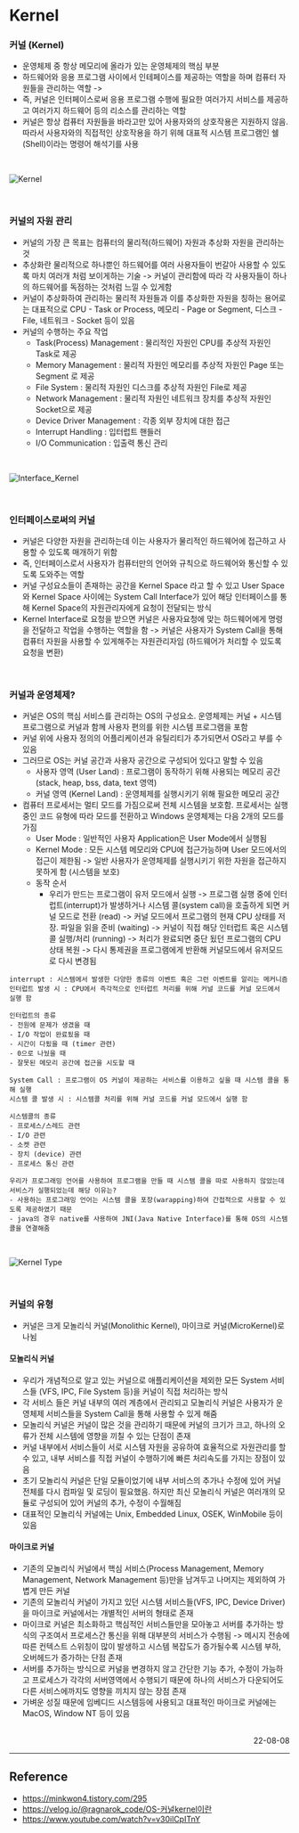 # Kernel

### 커널 (Kernel)
- 운영체제 중 항상 메모리에 올라가 있는 운영체제의 핵심 부분
- 하드웨어와 응용 프로그램 사이에서 인테페이스를 제공하는 역할을 하며 컴퓨터 자원들을 관리하는 역할 -> 
- 즉, 커널은 인터페이스로써 응용 프로그램 수행에 필요한 여러가지 서비스를 제공하고 여러가지 하드웨어 등의 리소스를 관리하는 역할
- 커널은 항상 컴퓨터 자원들을 바라고만 있어 사용자와의 상호작용은 지원하지 않음. 따라서 사용자와의 직접적인 상호작용을 하기 위헤 대표적 시스템 프로그램인 쉘(Shell)이라는 명령어 해석기를 사용

<br>

![Kernel](./img/Kernel.png)

<br>

### 커널의 자원 관리
- 커널의 가장 큰 목표는 컴퓨터의 물리적(하드웨어) 자원과 추상화 자원을 관리하는 것
- 추상화란 물리적으로 하나뿐인 하드웨어를 여러 사용자들이 번갈아 사용할 수 있도록 마치 여러개 처럼 보이게하는 기술 -> 커널이 관리함에 따라 각 사용자들이 하나의 하드웨어를 독점하는 것처럼 느낄 수 있게함
- 커널이 추상화하여 관리하는 물리적 자원들과 이를 추상화한 자원을 칭하는 용어로는 대표적으로 CPU - Task or Process, 메모리 - Page or Segment, 디스크 - File, 네트워크 - Socket 등이 있음
- 커널의 수행하는 주요 작업
    - Task(Process) Management : 물리적인 자원인 CPU를 추상적 자원인 Task로 제공
    - Memory Management : 물리적 자원인 메모리를 추상적 자원인 Page 또는 Segment 로 제공
    - File System : 물리적 자원인 디스크를 추상적 자원인 File로 제공
    - Network Management : 물리적 자원인 네트워크 장치를 추상적 자원인 Socket으로 제공
    - Device Driver Management : 각종 외부 장치에 대한 접근
    - Interrupt Handling : 입터럽트 핸들러
    - I/O Communication : 입출력 통신 관리

<br>

![Interface_Kernel](./img/Kernel_interface.png)

</br>

### 인터페이스로써의 커널
- 커널은 다양한 자원을 관리하는데 이는 사용자가 물리적인 하드웨어에 접근하고 사용할 수 있도록 매개하기 위함
- 즉, 인터페이스로서 사용자가 컴퓨터만의 언어와 규칙으로 하드웨어와 통신할 수 있도록 도와주는 역할
- 커널 구성요소들이 존재하는 공간을 Kernel Space 라고 할 수 있고 User Space와 Kernel Space 사이에는 System Call Interface가 있어 해당 인터페이스를 통해 Kernel Space의 자원관리자에게 요청이 전달되는 방식
- Kernel Interface로 요청을 받으면 커널은 사용자요청에 맞는 하드웨어에게 명령을 전달하고 작업을 수행하는 역할을 함 -> 커널은 사용자가 System Call을 통해 컴퓨터 자원을 사용할 수 있게해주는 자원관리자임 (하드웨어가 처리할 수 있도록 요청을 변환)

<br>

### 커널과 운영체제?
- 커널은 OS의 핵심 서비스를 관리하는 OS의 구성요소. 운영체제는 커널 + 시스템 프로그램으로 커널과 함께 사용자 편의를 위한 시스템 프로그램을 포함
- 커널 위에 사용자 정의의 어플리케이션과 유틸리티가 추가되면서 OS라고 부를 수 있음
- 그러므로 OS는 커널 공간과 사용자 공간으로 구성되어 있다고 말할 수 있음
    - 사용자 영역 (User Land) : 프로그램이 동작하기 위해 사용되는 메모리 공간 (stack, heap, bss, data, text 영역)
    - 커널 영역 (Kernel Land) : 운영체제를 실행시키기 위해 필요한 메모리 공간
- 컴퓨터 프로세서는 멀티 모드를 가짐으로써 전체 시스템을 보호함. 프로세서는 실행중인 코드 유형에 따라 모드를 전환하고 Windows 운영체제는 다음 2개의 모드를 가짐
    - User Mode : 일반적인 사용자 Application은 User Mode에서 실행됨
    - Kernel Mode : 모든 시스템 메모리와 CPU에 접근가능하며 User 모드에서의 접근이 제한됨 -> 일반 사용자가 운영체제를 실행시키기 위한 자원을 접근하지 못하게 함 (시스템을 보호)
    - 동작 순서
        - 우리가 만드는 프로그램이 유저 모드에서 실행 -> 프로그램 실행 중에 인터럽트(interrupt)가 발생하거나 시스템 콜(system call)을 호출하게 되면 커널 모드로 전환 (read) -> 커널 모드에서 프로그램의 현재 CPU 상태를 저장. 파일을 읽을 준비 (waiting) -> 커널이 직접 해당 인터럽트 혹은 시스템 콜 실행/처리 (running) -> 처리가 완료되면 중단 됬던 프로그램의 CPU 상태 복원 -> 다시 통제권을 프로그램에게 반환해 커널모드에서 유저모드로 다시 변경됨

```
interrupt : 시스템에서 발생한 다양한 종류의 이벤트 혹은 그런 이벤트를 알리는 메커니즘
인터럽트 발생 시 : CPU에서 즉각적으로 인터럽트 처리를 위해 커널 코드를 커널 모드에서 실행 함

인터럽트의 종류
- 전원에 문제가 생겼을 때
- I/O 작업이 완료됬을 때
- 시간이 다됬을 때 (timer 관련)
- 0으로 나눴을 때
- 잘못된 메모리 공간에 접근을 시도할 때

System Call : 프로그램이 OS 커널이 제공하는 서비스를 이용하고 싶을 때 시스템 콜을 통해 실행
시스템 콜 발생 시 : 시스템콜 처리를 위해 커널 코드를 커널 모드에서 실행 함

시스템콜의 종류
- 프로세스/스레드 관련 
- I/O 관련 
- 소켓 관련 
- 장치 (device) 관련 
- 프로세스 통신 관련 

우리가 프로그래밍 언어를 사용하여 프로그램을 만들 때 시스템 콜을 따로 사용하지 않았는데 서비스가 실행되었는데 해당 이유는?
- 사용하는 프로그래밍 언어는 시스템 콜을 포장(warapping)하여 간접적으로 사용할 수 있도록 제공하였기 때문
- java의 경우 native를 사용하여 JNI(Java Native Interface)를 통해 OS의 시스템 콜을 연결해줌
```

<br>

![Kernel Type](./img/Kernel_type.png)

<br>

### 커널의 유형
- 커널은 크게 모놀리식 커널(Monolithic Kernel), 마이크로 커널(MicroKernel)로 나뉨

#### 모놀리식 커널
- 우리가 개념적으로 알고 있는 커널으로 애플리케이션을 제외한 모든 System 서비스들 (VFS, IPC, File System 등)을 커널이 직접 처리하는 방식
- 각 서비스 들은 커널 내부의 여러 계층에서 관리되고 모놀리식 커널은 사용자가 운영체제 서비스들을 System Call을 통해 사용할 수 있게 해줌
- 모놀리식 커널은 커널이 많은 것을 관리하기 때문에 커널의 크기가 크고, 하나의 오류가 전체 시스템에 영향을 끼칠 수 있는 단점이 존재
- 커널 내부에서 서비스들이 서로 시스템 자원을 공유하여 효율적으로 자원관리를 할 수 있고, 내부 서비스를 직접 커널이 수행하기에 빠른 처리속도를 가지는 장점이 있음
- 초기 모놀리식 커널은 단일 모듈이었기에 내부 서비스의 추가나 수정에 있어 커널 전체를 다시 컴파일 및 로딩이 필요했음. 하지만 최신 모놀리식 커널은 여러개의 모듈로 구성되어 있어 커널의 추가, 수정이 수월해짐
- 대표적인 모놀리식 커널에는 Unix, Embedded Linux, OSEK, WinMobile 등이 있음

#### 마이크로 커널
- 기존의 모놀리식 커널에서 핵심 서비스(Process Management, Memory Management, Network Management 등)만을 남겨두고 나머지는 제외하여 가볍게 만든 커널
- 기존의 모놀리식 커널이 가지고 있던 시스템 서비스들(VFS, IPC, Device Driver)을 마이크로 커널에서는 개별적인 서버의 형태로 존재
- 마이크로 커널은 최소화하고 핵심적인 서비스들만을 모아놓고 서버를 추가하는 방식의 구조여서 프로세스간 통신을 위해 대부분의 서비스가 수행됨 -> 메시지 전송에 따른 컨텍스트 스위칭이 많이 발생하고 시스템 복잡도가 증가될수록 시스템 부하, 오버헤드가 증가하는 단점 존재
- 서버를 추가하는 방식으로 커널을 변경하지 않고 간단한 기능 추가, 수정이 가능하고 프로세스가 각각의 서버영역에서 수행되기 때문에 하나의 서비스가 다운되어도 다른 서비스에까지도 영향을 끼치지 않는 장점 존재
- 가벼운 성질 때문에 임베디드 시스템등에 사용되고 대표적인 마이크로 커널에는 MacOS, Window NT 등이 있음


<br>

<div style="text-align: right">22-08-08</div>

-------

## Reference
- https://minkwon4.tistory.com/295
- https://velog.io/@ragnarok_code/OS-커널kernel이란
- https://www.youtube.com/watch?v=v30ilCpITnY